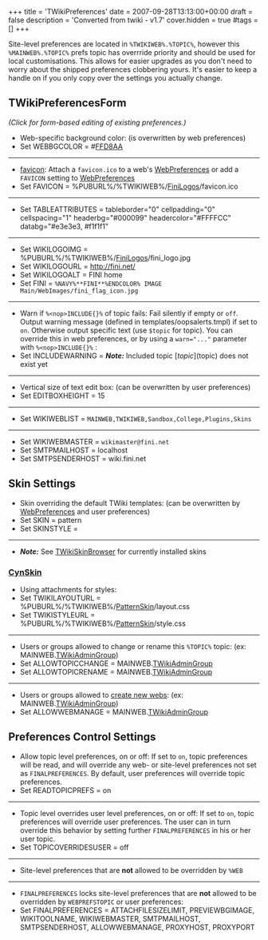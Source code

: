 +++
title = 'TWikiPreferences'
date = 2007-09-28T13:13:00+00:00
draft = false
description = 'Converted from twiki - v1.7'
cover.hidden = true
#tags = []
+++

Site-level preferences are located in `%TWIKIWEB%.%TOPIC%`, however this
`%MAINWEB%.%TOPIC%` prefs topic has overrride
priority and should be used for local customisations. This allows for
easier upgrades as you don't need to worry about the shipped preferences
clobbering yours. It's easier to keep a handle on if you only copy over
the settings you actually change.

## TWikiPreferencesForm
*(Click for form-based editing of existing preferences.)*

- Web-specific background color: (is overwritten by web preferences)
- Set WEBBGCOLOR = \#[FFD8AA](FFD8AA "wikilink")

--------------------

- [favicon](http://en.wikipedia.org/wiki/Favicon): Attach a
  `favicon.ico` to a web's [WebPreferences](WebPreferences "wikilink")
  or add a `FAVICON` setting to
  [WebPreferences](WebPreferences "wikilink")
- Set FAVICON =
  %PUBURL%/%TWIKIWEB%/[FiniLogos](FiniLogos "wikilink")/favicon.ico

--------------------

- Set TABLEATTRIBUTES = tableborder="0" cellpadding="0" cellspacing="1"
  headerbg="#000099" headercolor="#FFFFCC" databg="#e3e3e3, \#f1f1f1"

--------------------

- Set WIKILOGOIMG =
  %PUBURL%/%TWIKIWEB%/[FiniLogos](FiniLogos "wikilink")/fini_logo.jpg
- Set WIKILOGOURL = http://fini.net/
- Set WIKILOGOALT = FINI home
- Set FINI =
  `%NAVY%**FINI**%ENDCOLOR% IMAGE Main/WebImages/fini_flag_icon.jpg`

--------------------

- Warn if `%<nop>INCLUDE{}%` of topic fails: Fail silently if empty or
  `off`. Output warning message (defined in templates/oopsalerts.tmpl)
  if set to `on`. Otherwise output specific text (use `$topic` for
  topic). You can override this in web preferences, or by using a
  `warn="..."` parameter with `%<nop>INCLUDE{}%` :
- Set INCLUDEWARNING = ***Note:*** Included topic [$topic]($topic) does not exist yet

--------------------

- Vertical size of text edit box: (can be overwritten by user
  preferences)
- Set EDITBOXHEIGHT = 15

--------------------

- Set WIKIWEBLIST = `MAINWEB,TWIKIWEB,Sandbox,College,Plugins,Skins`

--------------------

- Set WIKIWEBMASTER = `wikimaster@fini.net`
- Set SMTPMAILHOST = localhost
- Set SMTPSENDERHOST = wiki.fini.net

## Skin Settings

- Skin overriding the default TWiki templates: (can be overwritten by
  [WebPreferences](WebPreferences "wikilink") and user preferences)
- Set SKIN = pattern
- Set SKINSTYLE =

--------------------

- ***Note:*** See [TWikiSkinBrowser](TWikiSkinBrowser "wikilink") for
  currently installed skins

### [CynSkin](CynSkin "wikilink")

- Using attachments for styles:
- Set TWIKILAYOUTURL =
  %PUBURL%/%TWIKIWEB%/[PatternSkin](PatternSkin "wikilink")/layout.css
- Set TWIKISTYLEURL =
  %PUBURL%/%TWIKIWEB%/[PatternSkin](PatternSkin "wikilink")/style.css

--------------------

- Users or groups allowed to change or rename this `%TOPIC%` topic: (ex:
  MAINWEB.[TWikiAdminGroup](TWikiAdminGroup "wikilink"))
- Set ALLOWTOPICCHANGE =
  MAINWEB.[TWikiAdminGroup](TWikiAdminGroup "wikilink")
- Set ALLOWTOPICRENAME =
  MAINWEB.[TWikiAdminGroup](TWikiAdminGroup "wikilink")

--------------------

- Users or groups allowed to [create new webs](%TWIKIWEB%.ManagingWebs):
  (ex:
  MAINWEB.[TWikiAdminGroup](TWikiAdminGroup "wikilink"))
- Set ALLOWWEBMANAGE =
  MAINWEB.[TWikiAdminGroup](TWikiAdminGroup "wikilink")

## Preferences Control Settings

-  Allow topic level preferences, on or off: If set to `on`, topic
  preferences will be read, and will override any web- or site-level
  preferences not set as `FINALPREFERENCES`. By default, user
  preferences will override topic preferences.
- Set READTOPICPREFS = on

--------------------

- Topic level overrides user level preferences, on or off: If set to
  `on`, topic preferences will override user preferences. The user can
  in turn override this behavior by setting further `FINALPREFERENCES`
  in his or her user topic.
- Set TOPICOVERRIDESUSER = off

--------------------

- Site-level preferences that are **not** allowed to be overridden by
  `%WEB`

--------------------

- `FINALPREFERENCES` locks site-level preferences that are **not**
  allowed to be overridden by
  `WEBPREFSTOPIC` or user preferences:
- Set FINALPREFERENCES = ATTACHFILESIZELIMIT, PREVIEWBGIMAGE,
  WIKITOOLNAME, WIKIWEBMASTER, SMTPMAILHOST, SMTPSENDERHOST,
  ALLOWWEBMANAGE, PROXYHOST, PROXYPORT

